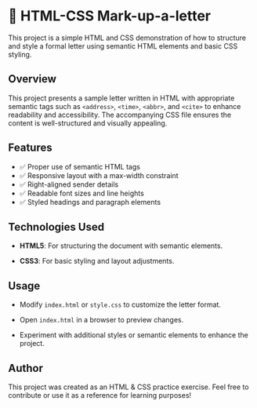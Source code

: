 # 📄 HTML-CSS Mark-up-a-letter

This project is a simple HTML and CSS demonstration of how to structure and style a formal letter using semantic HTML elements and basic CSS styling.
  
## Overview
This project presents a sample letter written in HTML with appropriate semantic tags such as ``<address>``, ``<time>``, ``<abbr>``, and ``<cite>`` to enhance readability and accessibility. The accompanying CSS file ensures the content is well-structured and visually appealing.


## Features
* ✅ Proper use of semantic HTML tags
* ✅ Responsive layout with a max-width constraint
* ✅ Right-aligned sender details 
* ✅ Readable font sizes and line heights
* ✅ Styled headings and paragraph elements

## Technologies Used

* **HTML5**: For structuring the document with semantic elements.

* **CSS3**: For basic styling and layout adjustments.

## Usage

* Modify ``index.html`` or ``style.css`` to customize the letter format.

* Open ``index.html`` in a browser to preview changes.

* Experiment with additional styles or semantic elements to enhance the project.

## Author

This project was created as an HTML & CSS practice exercise. Feel free to contribute or use it as a reference for learning purposes! 

